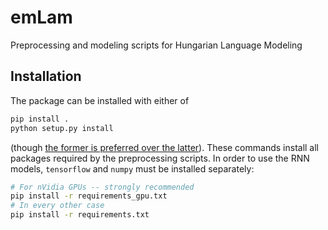 # emLam

Preprocessing and modeling scripts for Hungarian Language Modeling

## Installation

The package can be installed with either of
```bash
pip install .
python setup.py install
```
(though [the former is preferred over the latter](http://stackoverflow.com/questions/15724093/)).
These commands install all packages required by the preprocessing scripts. In
order to use the RNN models, `tensorflow` and `numpy` must be installed
separately:
```bash
# For nVidia GPUs -- strongly recommended
pip install -r requirements_gpu.txt
# In every other case
pip install -r requirements.txt
```
